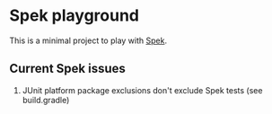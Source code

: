 # Spek playground
This is a minimal project to play with [Spek](https://github.com/spekframework/spek).

## Current Spek issues
  1. JUnit platform package exclusions don't exclude Spek tests (see build.gradle)
